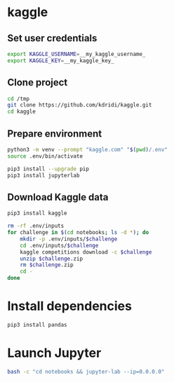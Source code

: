 # kaggle

## Set user credentials
```sh
export KAGGLE_USERNAME=__my_kaggle_username_
export KAGGLE_KEY=__my_kaggle_key_
```

## Clone project
```sh
cd /tmp
git clone https://github.com/kdridi/kaggle.git
cd kaggle
```

## Prepare environment
```sh
python3 -m venv --prompt "kaggle.com" "$(pwd)/.env"
source .env/bin/activate

pip3 install --upgrade pip
pip3 install jupyterlab
```

## Download Kaggle data
```sh
pip3 install kaggle

rm -rf .env/inputs
for challenge in $(cd notebooks; ls -d *); do
	mkdir -p .env/inputs/$challenge
	cd .env/inputs/$challenge
	kaggle competitions download -c $challenge
	unzip $challenge.zip
	rm $challenge.zip
	cd -
done
```

# Install dependencies
```sh
pip3 install pandas
```

# Launch Jupyter
```sh
bash -c "cd notebooks && jupyter-lab --ip=0.0.0.0"
```